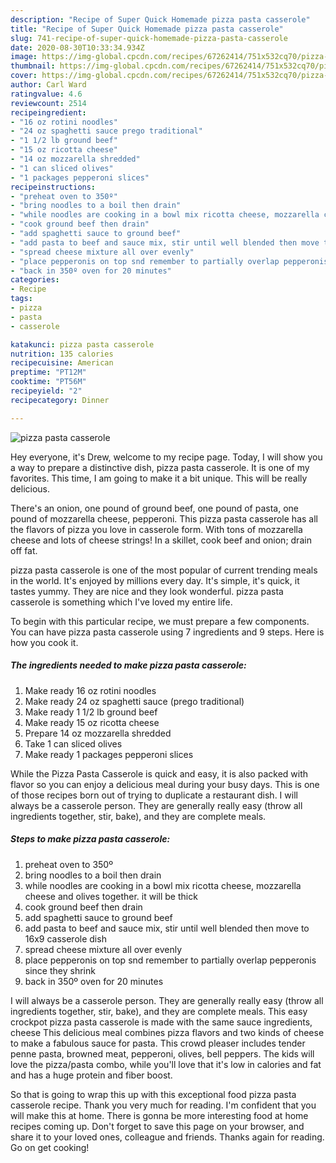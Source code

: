 ```yaml
---
description: "Recipe of Super Quick Homemade pizza pasta casserole"
title: "Recipe of Super Quick Homemade pizza pasta casserole"
slug: 741-recipe-of-super-quick-homemade-pizza-pasta-casserole
date: 2020-08-30T10:33:34.934Z
image: https://img-global.cpcdn.com/recipes/67262414/751x532cq70/pizza-pasta-casserole-recipe-main-photo.jpg
thumbnail: https://img-global.cpcdn.com/recipes/67262414/751x532cq70/pizza-pasta-casserole-recipe-main-photo.jpg
cover: https://img-global.cpcdn.com/recipes/67262414/751x532cq70/pizza-pasta-casserole-recipe-main-photo.jpg
author: Carl Ward
ratingvalue: 4.6
reviewcount: 2514
recipeingredient:
- "16 oz rotini noodles"
- "24 oz spaghetti sauce prego traditional"
- "1 1/2 lb ground beef"
- "15 oz ricotta cheese"
- "14 oz mozzarella shredded"
- "1 can sliced olives"
- "1 packages pepperoni slices"
recipeinstructions:
- "preheat oven to 350º"
- "bring noodles to a boil then drain"
- "while noodles are cooking in a bowl mix ricotta cheese, mozzarella cheese and olives together. it will be thick"
- "cook ground beef then drain"
- "add spaghetti sauce to ground beef"
- "add pasta to beef and sauce mix, stir until well blended then move to 16x9 casserole dish"
- "spread cheese mixture all over evenly"
- "place pepperonis on top snd remember to partially overlap pepperonis since they shrink"
- "back in 350º oven for 20 minutes"
categories:
- Recipe
tags:
- pizza
- pasta
- casserole

katakunci: pizza pasta casserole 
nutrition: 135 calories
recipecuisine: American
preptime: "PT12M"
cooktime: "PT56M"
recipeyield: "2"
recipecategory: Dinner

---
```



![pizza pasta casserole](https://img-global.cpcdn.com/recipes/67262414/751x532cq70/pizza-pasta-casserole-recipe-main-photo.jpg)

Hey everyone, it's Drew, welcome to my recipe page. Today, I will show you a way to prepare a distinctive dish, pizza pasta casserole. It is one of my favorites. This time, I am going to make it a bit unique. This will be really delicious.

There&#39;s an onion, one pound of ground beef, one pound of pasta, one pound of mozzarella cheese, pepperoni. This pizza pasta casserole has all the flavors of pizza you love in casserole form. With tons of mozzarella cheese and lots of cheese strings! In a skillet, cook beef and onion; drain off fat.

pizza pasta casserole is one of the most popular of current trending meals in the world. It's enjoyed by millions every day. It's simple, it's quick, it tastes yummy. They are nice and they look wonderful. pizza pasta casserole is something which I've loved my entire life.


To begin with this particular recipe, we must prepare a few components. You can have pizza pasta casserole using 7 ingredients and 9 steps. Here is how you cook it.

<!--inarticleads1-->

##### The ingredients needed to make pizza pasta casserole:

1. Make ready 16 oz rotini noodles
1. Make ready 24 oz spaghetti sauce (prego traditional)
1. Make ready 1 1/2 lb ground beef
1. Make ready 15 oz ricotta cheese
1. Prepare 14 oz mozzarella shredded
1. Take 1 can sliced olives
1. Make ready 1 packages pepperoni slices


While the Pizza Pasta Casserole is quick and easy, it is also packed with flavor so you can enjoy a delicious meal during your busy days. This is one of those recipes born out of trying to duplicate a restaurant dish. I will always be a casserole person. They are generally really easy (throw all ingredients together, stir, bake), and they are complete meals. 

<!--inarticleads2-->

##### Steps to make pizza pasta casserole:

1. preheat oven to 350º
1. bring noodles to a boil then drain
1. while noodles are cooking in a bowl mix ricotta cheese, mozzarella cheese and olives together. it will be thick
1. cook ground beef then drain
1. add spaghetti sauce to ground beef
1. add pasta to beef and sauce mix, stir until well blended then move to 16x9 casserole dish
1. spread cheese mixture all over evenly
1. place pepperonis on top snd remember to partially overlap pepperonis since they shrink
1. back in 350º oven for 20 minutes


I will always be a casserole person. They are generally really easy (throw all ingredients together, stir, bake), and they are complete meals. This easy crockpot pizza pasta casserole is made with the same sauce ingredients, cheese This delicious meal combines pizza flavors and two kinds of cheese to make a fabulous sauce for pasta. This crowd pleaser includes tender penne pasta, browned meat, pepperoni, olives, bell peppers. The kids will love the pizza/pasta combo, while you&#39;ll love that it&#39;s low in calories and fat and has a huge protein and fiber boost. 

So that is going to wrap this up with this exceptional food pizza pasta casserole recipe. Thank you very much for reading. I'm confident that you will make this at home. There is gonna be more interesting food at home recipes coming up. Don't forget to save this page on your browser, and share it to your loved ones, colleague and friends. Thanks again for reading. Go on get cooking!
